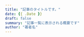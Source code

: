 ```yaml
---
title: "記事のタイトルです。"
date: {{ .Date }}
draft: false
summary: "記事一覧に表示される概要です"
author: "著者名"
---
```

<!--ここから記事のMarkdownを書く。最初にtitleが自動で出力される。-->